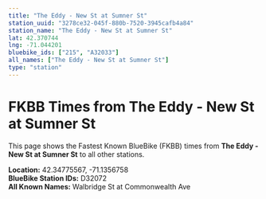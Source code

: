 ```yaml
---
title: "The Eddy - New St at Sumner St"
station_uuid: "3278ce32-045f-880b-7520-3945cafb4a84"
station_name: "The Eddy - New St at Sumner St"
lat: 42.370744
lng: -71.044201
bluebike_ids: ["215", "A32033"]
all_names: ["The Eddy - New St at Sumner St"]
type: "station"
---
```


# FKBB Times from The Eddy - New St at Sumner St

This page shows the Fastest Known BlueBike (FKBB) times from **The Eddy - New St at Sumner St** to all other stations.

**Location:** 42.34775567, -71.1356758  
**BlueBike Station IDs:** D32072  
**All Known Names:** Walbridge St at Commonwealth Ave

